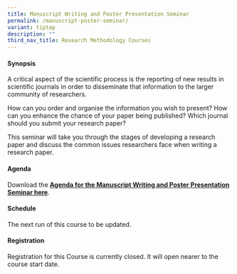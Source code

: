 ```yaml
---
title: Manuscript Writing and Poster Presentation Seminar
permalink: /manuscript-poster-seminar/
variant: tiptap
description: ""
third_nav_title: Research Methodology Courses
---
```

<h4><strong>Synopsis</strong></h4>
<p>A critical aspect of the scientific process is the reporting of new results
in scientific journals in order to disseminate that information to the
larger community of researchers.</p>
<p>How can you order and organise the information you wish to present? How
can you enhance the chance of your paper being published? Which journal
should you submit your research paper?</p>
<p>This seminar will take you through the stages of developing a research
paper and discuss the common issues researchers face when writing a research
paper.&nbsp;</p>
<h4><strong>Agenda</strong></h4>
<p>Download the <strong><a href="/files/Training/Manuscript_Writing_and_Poster_Presentation_Course_Agenda.pdf" rel="noopener noreferrer nofollow" target="_blank">Agenda for the Manuscript Writing and Poster Presentation Seminar here</a></strong>.</p>
<h4><strong>Schedule</strong></h4>
<p>The next run of this course to be updated.</p>
<h4><strong>Registration</strong></h4>
<p>Registration for this Course is currently closed. It will open nearer
to the course start date.</p>